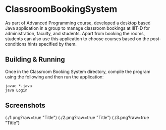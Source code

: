 # ClassroomBookingSystem
As part of Advanced Programming course, developed a desktop based Java application in a group to manage classroom bookings at IIIT-D for administration, faculty, and students. Apart from booking the rooms, students can also use this application to choose courses based on the post-conditions hints specified by them.

## Building & Running
Once in the Classroom Booking System directory, compile the program using the following and then run the application:
```
javac *.java
java Login
```
## Screenshots
(./1.png?raw=true "Title")
(./2.png?raw=true "Title")
(./3.png?raw=true "Title")

